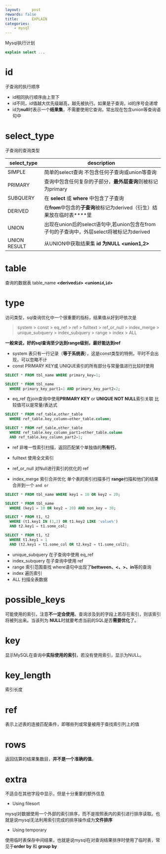 ```yaml
---
layout:     post
rewards: false
title:      EXPLAIN
categories:
    - mysql
---
```


Mysql执行计划
```sql
explain select ...
```

# id

子查询的执行顺序

- id相同执行顺序由上至下
- id不同，id值越大优先级越高，越先被执行。如果是子查询，id的序号会递增
- id为**null**时表示一个**结果集**，不需要使用它查询，常出现在包含union等查询语句中

# select_type

子查询的查询类型

|select_type|description|
|---|---|        
| SIMPLE  |     简单的select查询 不包含任何子查询或union等查询      |                                
| PRIMARY  |    查询中包含任何复杂的子部分，**最外层查询**则被标记为primary       | 
| SUBQUERY  |    在 **select** 或 **where** 中包含了子查询        | 
| DERIVED  |    在**from**中包含的**子查询**被标记为derived（衍生）结果放在临时表**<derived id>**里        | 
| UNION  |    出现在union后的select语句中,若union包含在from子句的子查询中，外层select将被标记为derived         | 
| UNION RESULT  |    从UNION中获取结果集 **id 为NULL** **<union1,2>**         |

# table
查询的数据表 table_name  **<derived`id`>**  **<union`id`,`id`>** 

# type

访问类型，sql查询优化中一个很重要的指标，结果值从好到坏依次是

> system > const > eq_ref > ref > fulltext > ref_or_null > index_merge > unique_subquery > index_subquery > range > index > ALL

**一般来说，好的sql查询至少达到range级别，最好能达到ref**

- system 表只有一行记录（**等于系统表**），这是const类型的特例，平时不会出现，可以忽略不计
- const PRIMARY KEY或 UNIQUE索引的所有部分与常量值进行比较时使用

```sql
SELECT * FROM tbl_name WHERE primary_key=1;

SELECT * FROM tbl_name
  WHERE primary_key_part1=1 AND primary_key_part2=2;
```

- eq_ref 在join查询中使用**PRIMARY KEY** or **UNIQUE NOT NULL**索引关联 比较值可以是常量/表达式

```sql
SELECT * FROM ref_table,other_table
  WHERE ref_table.key_column=other_table.column;

SELECT * FROM ref_table,other_table
  WHERE ref_table.key_column_part1=other_table.column
  AND ref_table.key_column_part2=1;
```

- ref 非唯一性索引扫描，返回匹配某个单独值的**所有行**。

- fulltext 使用全文索引
- ref_or_null 对Null进行索引的优化的 ref
- index_merge 索引合并优化 单个表的索引扫描多行 **range**扫描和他们的结果合并到一个 `and or `

```sql
SELECT * FROM tbl_name WHERE key1 = 10 OR key2 = 20;

SELECT * FROM tbl_name
  WHERE (key1 = 10 OR key2 = 20) AND non_key = 30;

SELECT * FROM t1, t2
  WHERE (t1.key1 IN (1,2) OR t1.key2 LIKE 'value%')
  AND t2.key1 = t1.some_col;

SELECT * FROM t1, t2
  WHERE t1.key1 = 1
  AND (t2.key1 = t1.some_col OR t2.key2 = t1.some_col2);
```

- unique_subquery 在子查询中使用 eq_ref
- index_subquery 在子查询中使用 ref
- range 索引范围查找 where语句中出现了**bettween、<、>、in**等的查询
- index 遍历索引
- ALL 扫描全表数据

# possible_keys

可能使用的索引，注意**不一定会使用**。查询涉及到的字段上若存在索引，则该索引将被列出来。当该列为 **NULL**时就要考虑当前的SQL是否**需要优化**了。

# key

显示MySQL在查询中**实际使用的索引**，若没有使用索引，显示为NULL。

# key_length

索引长度

# ref
表示上述表的连接匹配条件，即哪些列或常量被用于查找索引列上的值

# rows
返回估算的结果集数目，**并不是一个准确的值**。

# extra

不适合在其他字段中显示，但是十分重要的额外信息

- Using filesort

mysql对数据使用一个外部的索引排序，而不是按照表内的索引进行排序读取。也就是说mysql无法利用索引完成的排序操作成为**文件排序** 

- Using temporary

使用临时表保存中间结果，也就是说mysql在对查询结果排序时使用了临时表，常见于**order by** 和 **group by**  